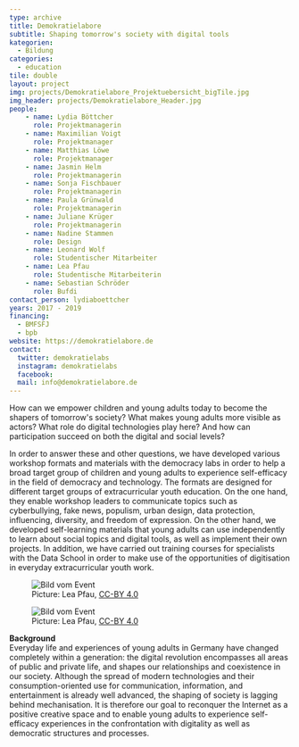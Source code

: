 ```yaml
---
type: archive
title: Demokratielabore
subtitle: Shaping tomorrow's society with digital tools
kategorien:
  - Bildung
categories:
  - education
tile: double
layout: project
img: projects/Demokratielabore_Projektuebersicht_bigTile.jpg
img_header: projects/Demokratielabore_Header.jpg
people:
    - name: Lydia Böttcher
      role: Projektmanagerin
    - name: Maximilian Voigt
      role: Projektmanager
    - name: Matthias Löwe
      role: Projektmanager
    - name: Jasmin Helm
      role: Projektmanagerin
    - name: Sonja Fischbauer
      role: Projektmanagerin
    - name: Paula Grünwald
      role: Projektmanagerin
    - name: Juliane Krüger
      role: Projektmanagerin
    - name: Nadine Stammen
      role: Design
    - name: Leonard Wolf
      role: Studentischer Mitarbeiter
    - name: Lea Pfau
      role: Studentische Mitarbeiterin
    - name: Sebastian Schröder
      role: Bufdi
contact_person: lydiaboettcher
years: 2017 - 2019
financing:
  - BMFSFJ
  - bpb
website: https://demokratielabore.de
contact:
  twitter: demokratielabs
  instagram: demokratielabs
  facebook:
  mail: info@demokratielabore.de
---
```

How can we empower children and young adults today to become the shapers of tomorrow's society? What makes young adults more visible as actors? What role do digital technologies play here? And how can participation succeed on both the digital and social levels?

In order to answer these and other questions, we have developed various workshop formats and materials with the democracy labs in order to help a broad target group of children and young adults to experience self-efficacy in the field of democracy and technology. The formats are designed for different target groups of extracurricular youth education. On the one hand, they enable workshop leaders to communicate topics such as cyberbullying, fake news, populism, urban design, data protection, influencing, diversity, and freedom of expression. On the other hand, we developed self-learning materials that young adults can use independently to learn about social topics and digital tools, as well as implement their own projects. In addition, we have carried out training courses for specialists with the Data School in order to make use of the opportunities of digitisation in everyday extracurricular youth work.


<div class="two-img offset-lg-2">
    <figure class="license">
        <img alt="Bild vom Event" src="/files/projects/demokratielabore_img_1.jpg">
          <figcaption>Picture: Lea Pfau, <a href="https://creativecommons.org/licenses/by/4.0/">CC-BY 4.0</a></figcaption>
    </figure>
    <figure class="license">
        <img alt="Bild vom Event" src="/files/projects/demokratielabore_img_2.jpg">
          <figcaption>Picture: Lea Pfau, <a href="https://creativecommons.org/licenses/by/4.0/">CC-BY 4.0</a></figcaption>
    </figure>
</div>

**Background** <br>
Everyday life and experiences of young adults in Germany have changed completely within a generation: the digital revolution encompasses all areas of public and private life, and shapes our relationships and coexistence in our society. Although the spread of modern technologies and their consumption-oriented use for communication, information, and entertainment is already well advanced, the shaping of society is lagging behind mechanisation. It is therefore our goal to reconquer the Internet as a positive creative space and to enable young adults to experience self-efficacy experiences in the confrontation with digitality as well as democratic structures and processes.
